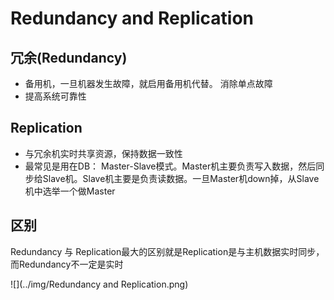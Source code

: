 # Redundancy and Replication

## 冗余(Redundancy)
- 备用机，一旦机器发生故障，就启用备用机代替。 消除单点故障
- 提高系统可靠性

## Replication
- 与冗余机实时共享资源，保持数据一致性
- 最常见是用在DB： Master-Slave模式。Master机主要负责写入数据，然后同步给Slave机。Slave机主要是负责读数据。一旦Master机down掉，从Slave机中选举一个做Master

## 区别
Redundancy 与 Replication最大的区别就是Replication是与主机数据实时同步，而Redundancy不一定是实时

![](../img/Redundancy and Replication.png)
